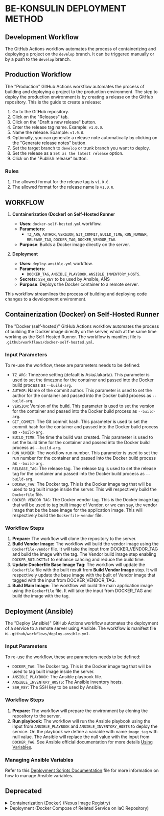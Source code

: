 # BE-KONSULIN DEPLOYMENT METHOD

## Development Workflow

The  GitHub Actions workflow automates the process of containerizing and deploying a project on the `develop` branch. It can be triggered manually or by a push to the `develop` branch.

## Production Workflow

The "Production" GitHub Actions workflow automates the process of building and deploying a project to the production environment. The step to deploy the production environment is by creating a release on the GitHub repository. This is the guide to create a release:

1. Go to the GitHub repository.
2. Click on the "Releases" tab.
3. Click on the "Draft a new release" button.
4. Enter the release tag name. Example: `v1.0.0`.
5. Name the release. Example: `v1.0.0`.
6. Optionally, you can generate a release note automatically by clicking on the "Generate release notes" button.
7. Set the target branch to `develop` or trunk branch you want to deploy.
8. Set the release as a `Set as the latest release` option.
9. Click on the "Publish release" button.

### Rules

1. The allowed format for the release tag is `v1.0.0`.
2. The allowed format for the release name is `v1.0.0`.

## WORKFLOW

1. **Containerization (Docker) on Self-Hosted Runner**
   - **Uses**: `docker-self-hosted.yml` workflow.
   - **Parameters**:
     - `TZ_ARG`, `AUTHOR`, `VERSION`, `GIT_COMMIT`, `BUILD_TIME`, `RUN_NUMBER`, `RELEASE_TAG`, `DOCKER_TAG`, `DOCKER_VENDOR_TAG`.
   - **Purpose**: Builds a Docker image directly on the server.

2. **Deployment**
   - **Uses**: `deploy-ansible.yml` workflow.
   - **Parameters**:
     - `DOCKER_TAG`, `ANSIBLE_PLAYBOOK`, `ANSIBLE_INVENTORY_HOSTS`.
   - **Secrets**: `SSH_KEY` to be used by Ansible, ANS
   - **Purpose**: Deploys the Docker container to a remote server.

This workflow streamlines the process of building and deploying code changes to a development environment.

## Containerization (Docker) on Self-Hosted Runner

The "Docker (self-hosted)" GitHub Actions workflow automates the process of building the Docker image directly on the server, which at the same time working as the Self-Hosted Runner. The workflow is manifest file is `.github/workflows/docker-self-hosted.yml`.

### Input Parameters

To re-use the workflow, these are parameters needs to be defined:

- `TZ_ARG`: Timezone setting (default is Asia/Jakarta). This parameter is used to set the timezone for the container and passed into the Docker build process as `--build-arg`.
- `AUTHOR`: Name of the commit author. This parameter is used to set the author for the container and passed into the Docker build process as `--build-arg`.
- `VERSION`: Version of the build. This parameter is used to set the version for the container and passed into the Docker build process as `--build-arg`.
- `GIT_COMMIT`: The Git commit hash. This parameter is used to set the commit hash for the container and passed into the Docker build process as `--build-arg`.
- `BUILD_TIME`: The time the build was created. This parameter is used to set the build time for the container and passed into the Docker build process as `--build-arg`.
- `RUN_NUMBER`: The workflow run number. This parameter is used to set the run number for the container and passed into the Docker build process as `--build-arg`.
- `RELEASE_TAG`: The release tag. The release tag is used to set the release tag for the container and passed into the Docker build process as `--build-arg`.
- `DOCKER_TAG`: The Docker tag. This is the Docker image tag that will be used to tag built image inside the server. This will respectively build the `Dockerfile` file.
- `DOCKER_VENDOR_TAG`: The Docker vendor tag. This is the Docker image tag that will be used to tag built image of Vendor, or we can say, the vendor image that be the base image for the application image. This will respectively build the `Dockerfile-vendor` file.

### Workflow Steps

1. **Prepare:** The workflow will clone the repository to the server.
2. **Build Vendor Image:** The workflow will build the vendor image using the `Dockerfile-vendor` file. It will take the input from DOCKER_VENDOR_TAG and build the image with the tag. The Vendor build image step enabling `DOCKER_BUILDKIT=1` to enhance cahcing and reduce the build time.
3. **Update Dockerfile Base Image Tag:** The workflow will update the `Dockerfile` file with the built result from **Build Vendor Image** step. It will respectively update the base image with the built of Vendor image that tagged with the input from DOCKER_VENDOR_TAG.
4. **Build Main Image:** The workflow will build the main application image using the `Dockerfile` file. It will take the input from DOCKER_TAG and build the image with the tag.

## Deployment (Ansible)

The "Deploy (Ansible)" GitHub Actions workflow automates the deployment of a service to a remote server using Ansible. The workflow is manifest file is `.github/workflows/deploy-ansible.yml`.

### Input Parameters

To re-use the workflow, these are parameters needs to be defined:

- `DOCKER_TAG`: The Docker tag. This is the Docker image tag that will be used to tag built image inside the server.
- `ANSIBLE_PLAYBOOK`: The Ansible playbook file.
- `ANSIBLE_INVENTORY_HOSTS`: The Ansible inventory hosts.
- `SSH_KEY`: The SSH key to be used by Ansible.

### Workflow Steps

1. **Prepare:** The workflow will prepare the environment by cloning the repository to the server.
2. **Run playbook:** The workflow will run the Ansible playbook using the input from `ANSIBLE_PLAYBOOK` and `ANSIBLE_INVENTORY_HOSTS` to deploy the service.  On the playbook we define a variable with name `image_tag` with null value. The Ansible will replace the null value with the input from `DOCKER_TAG`. See Ansible official documentation for more details [Using Variables](https://docs.ansible.com/ansible/latest/user_guide/playbooks_variables.html#using-variables).

### Managing Ansible Variables

Refer to this [Deployment Scripts Documentation](https://github.com/konsulin-care/be-konsulin/blob/develop/deployments/README.md) file for more information on how to manage Ansible variables.

## Deprecated

<details>
   <summary>Containerization (Docker) (Nexus Image Registry)</summary>

The "Docker" GitHub Actions workflow automates the process of building and pushing Docker images for a project.

### Inputs

- **TZ_ARG**: Timezone setting (default is Asia/Jakarta).
- **AUTHOR**: Name of the commit author.
- **VERSION**: Version of the build.
- **TAG**: Git tag associated with the build.
- **GIT_COMMIT**: The Git commit hash.
- **BUILD_TIME**: The time the build was created.
- **RUN_NUMBER**: The workflow run number.

### Secrets

- **DOCKER_USERNAME** and **DOCKER_PASSWORD**: Credentials for logging into the Docker registry.

### Jobs

#### Docker Job

- **Runs on**: `ubuntu-latest`

- **Steps**:

  1. **Prepare**:
     - Uses `actions/checkout@v2` to check out the code from the repository.

  2. **Login to Registry**:
     - Uses `docker/login-action@v1` to log into the Docker registry using provided credentials.

  3. **Get SHA Short**:
     - Extracts the first 8 characters of the Git commit SHA to create a short SHA, stored in the environment variable `SHORT_SHA`.

  4. **Get Branch**:
     - Extracts the branch name from the Git reference and stores it in the environment variable `BRANCH`.

  5. **Change Vendor Tags**:
     - Updates the `Dockerfile` to use a specific vendor image tag based on the branch and short SHA.

  6. **Build Vendor Image**:
     - Builds a vendor Docker image with a unique tag and pushes it to the Docker registry.

  7. **Push Vendor Image**:
     - Pushes the vendor Docker image to the specified registry with the tag `sha-${{ env.BRANCH }}-${{ env.SHORT_SHA }}-vendor`.

  8. **Build App Image**:
     - Builds the application Docker image, passing in various build arguments, and tags it with a unique identifier based on the branch and short SHA.

  9. **Push App Image**:
     - Pushes the application Docker image to the Docker registry with the tag `sha-${{ env.BRANCH }}-${{ env.SHORT_SHA }}`.

This workflow streamlines the Docker image creation and deployment process by automating the build, tagging, and pushing steps for both vendor and application images.
</details>

<details>
   <summary>Deployment (Docker Compose of Related Service on IaC Repository)</summary>
## Deployment

The "Deploy" GitHub Actions workflow automates the deployment of a service to a remote server using SSH and Docker.

### Inputs

- **ENVIRONMENT**: Specifies the deployment environment (e.g., development, production).
- **SERVICE_NAME**: The name of the service to be deployed.

### Secrets

- **SSH_HOST**, **SSH_USERNAME**, **SSH_KEY**, **SSH_PORT**: Credentials and details required to connect to the remote server via SSH.
- **DOCKER_USERNAME**, **DOCKER_PASSWORD**: Credentials for logging into the Docker registry.

### Jobs

#### Deployment Job

- **Runs on**: `ubuntu-latest`

- **Steps**:

  1. **Get SHA Short**:
     - Extracts the first 8 characters of the Git commit SHA to create a short SHA, which is stored in the environment variable `SHORT_SHA`.

  2. **Get Branch**:
     - Extracts the branch name from the Git reference and stores it in the environment variable `BRANCH`.

  3. **Executing Remote SSH Commands**:
     - Uses the `appleboy/ssh-action` to connect to the remote server using SSH.
     - Navigates to the appropriate directory for the specified environment.
     - Logs into the Docker registry using the provided credentials.
     - Pulls the latest Docker image for the specified service using a unique commit hash (`COMMIT_HASH`).
     - Deploys the service using Docker Compose to ensure it is updated with the latest version.

This workflow facilitates seamless deployment by automating the steps necessary to securely connect to a remote server, pull the latest Docker images, and deploy services, ensuring that the application is up-to-date with the latest code changes.
</details>
